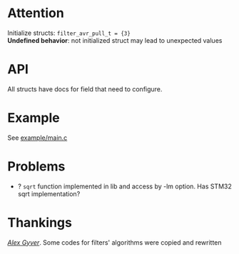 # Attention
Initialize structs: `filter_avr_pull_t = {3}`  
**Undefined behavior**: not initialized struct may lead to unexpected values

# API
All structs have docs for field that need to configure.

# Example
See [example/main.c](./example/main.c)

# Problems
- ? `sqrt` function implemented in lib and access by -lm option. Has STM32 sqrt implementation? 

# Thankings
[*Alex Gyver*](https://alexgyver.ru/lessons/filters/). Some codes for filters' algorithms were copied and rewritten
